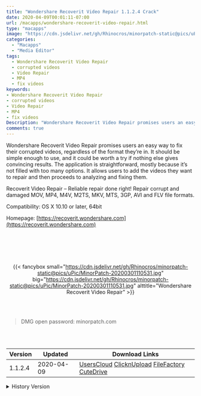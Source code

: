 ```yaml
---
title: "Wondershare Recoverit Video Repair 1.1.2.4 Crack"
date: 2020-04-09T00:01:11-07:00
url: /macapps/wondershare-recoverit-video-repair.html
type: "macapps"
image: "https://cdn.jsdelivr.net/gh/Rhinocros/minorpatch-static@pics/uPic/z7gzJY.png"
categories:
  - "Macapps"
  - "Media Editor"
tags:
  - Wondershare Recoverit Video Repair
  - corrupted videos
  - Video Repair
  - MP4
  - fix videos
keywords:
- Wondershare Recoverit Video Repair
- corrupted videos
- Video Repair
- MP4
- fix videos
Description: "Wondershare Recoverit Video Repair promises users an easy way to fix their corrupted videos, regardless of the format they’re in. It should be simple enough to use, and it could be worth a try if nothing else gives convincing results."
comments: true
---
```


Wondershare Recoverit Video Repair promises users an easy way to fix their corrupted videos, regardless of the format they’re in. It should be simple enough to use, and it could be worth a try if nothing else gives convincing results. The application is straightforward, mostly because it’s not filled with too many options. It allows users to add the videos they want to repair and then proceeds to analyzing and fixing them.

Recoverit Video Repair – Reliable repair done right! Repair corrupt and damaged MOV, MP4, M4V, M2TS, MKV, MTS, 3GP, AVI and FLV file formats.



Compatibility: OS X 10.10 or later, 64bit

Homepage: [https://recoverit.wondershare.com](https://recoverit.wondershare.com)

<br/>
<br/>
<script async src="https://pagead2.googlesyndication.com/pagead/js/adsbygoogle.js"></script>
<ins class="adsbygoogle"
     style="display:block; text-align:center;"
     data-ad-layout="in-article"
     data-ad-format="fluid"
     data-ad-client="ca-pub-8746275014476192"
     data-ad-slot="5144997159"></ins>
<script>
     (adsbygoogle = window.adsbygoogle || []).push({});
</script>
<br/>
<br/>


<center>

{{< fancybox small="https://cdn.jsdelivr.net/gh/Rhinocros/minorpatch-static@pics/uPic/MinorPatch-20200301110531.jpg" big="https://cdn.jsdelivr.net/gh/Rhinocros/minorpatch-static@pics/uPic/MinorPatch-20200301110531.jpg" alttitle="Wondershare Recoverit Video Repair" >}}

</center>

<br/>
<br/>


> DMG open password: minorpatch.com

<br/>

<br/>
<div id="history_version" class="history_version">

| Version | Updated | Download Links |
| ---- | ---- | ---- |
| 1.1.2.4 | 2020-04-09 | [UsersCloud](https://ouo.io/dXmBLQ)   [ClicknUpload](https://ouo.io/ZcC3Fq)   [FileFactory](https://ouo.io/EuObky)   [CuteDrive](https://ouo.io/X1J0hcq) |
<details>
<summary>History Version</summary>

| Version | Updated | Download Links |
| ---- | ---- | ---- |
| 1.1.0.4 | 2020-03-01 | [UsersCloud](https://ouo.io/LqMJei)   [ClicknUpload](https://ouo.io/80CBj4)   [FileFactory](https://ouo.io/CTzZ1W)   [CuteDrive](https://ouo.io/DUN6yP) |
</details>

</div>
